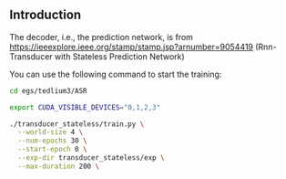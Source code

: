 ## Introduction

The decoder, i.e., the prediction network, is from
https://ieeexplore.ieee.org/stamp/stamp.jsp?arnumber=9054419
(Rnn-Transducer with Stateless Prediction Network)

You can use the following command to start the training:

```bash
cd egs/tedlium3/ASR

export CUDA_VISIBLE_DEVICES="0,1,2,3"

./transducer_stateless/train.py \
  --world-size 4 \
  --num-epochs 30 \
  --start-epoch 0 \
  --exp-dir transducer_stateless/exp \
  --max-duration 200 \
```

